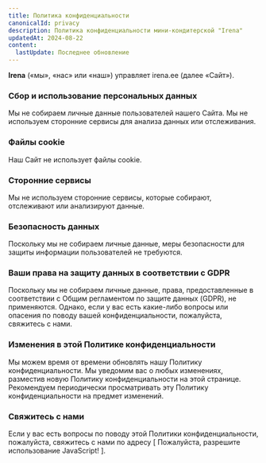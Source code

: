 ```yaml
---
title: Политика конфиденциальности
canonicalId: privacy
description: Политика конфиденциальности мини-кондитерской "Irena"
updatedAt: 2024-08-22
content:
  lastUpdate: Последнее обновление
---
```


**Irena** («мы», «нас» или «наш») управляет irena.ee (далее «Сайт»).

### Сбор и использование персональных данных

Мы не собираем личные данные пользователей нашего Сайта. Мы не используем сторонние сервисы для анализа данных или отслеживания.

### Файлы cookie

Наш Сайт не использует файлы cookie.

### Сторонние сервисы

Мы не используем сторонние сервисы, которые собирают, отслеживают или анализируют данные.

### Безопасность данных

Поскольку мы не собираем личные данные, меры безопасности для защиты информации пользователей не требуются.

### Ваши права на защиту данных в соответствии с GDPR

Поскольку мы не собираем личные данные, права, предоставленные в соответствии с Общим регламентом по защите данных (GDPR), не применяются. Однако, если у вас есть какие-либо вопросы или опасения по поводу вашей конфиденциальности, пожалуйста, свяжитесь с нами.

### Изменения в этой Политике конфиденциальности

Мы можем время от времени обновлять нашу Политику конфиденциальности. Мы уведомим вас о любых изменениях, разместив новую Политику конфиденциальности на этой странице. Рекомендуем периодически просматривать эту Политику конфиденциальности на предмет изменений.

### Свяжитесь с нами

Если у вас есть вопросы по поводу этой Политики конфиденциальности, пожалуйста, свяжитесь с нами по адресу <span id="email-placeholder">[ Пожалуйста, разрешите использование JavaScript! ]</span>.
